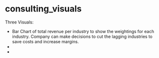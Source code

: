 # consulting_visuals

Three Visuals:
* Bar Chart of total revenue per industry to show the weightings for each industry. Company can make decisions to cut the lagging industries to save costs and increase margins.
* 
*
